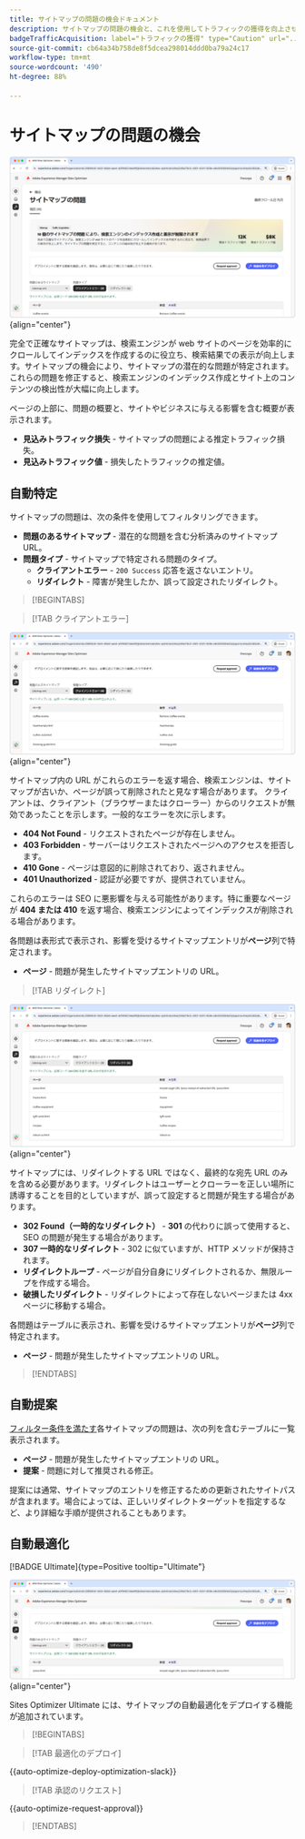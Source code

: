 ```yaml
---
title: サイトマップの問題の機会ドキュメント
description: サイトマップの問題の機会と、これを使用してトラフィックの獲得を向上させる方法について説明します。
badgeTrafficAcquisition: label="トラフィックの獲得" type="Caution" url="../../opportunity-types/traffic-acquisition.md" tooltip="トラフィックの獲得"
source-git-commit: cb64a34b758de8f5dcea298014ddd0ba79a24c17
workflow-type: tm+mt
source-wordcount: '490'
ht-degree: 88%

---
```



# サイトマップの問題の機会

![サイトマップの問題の機会](./assets/sitemap-issues/hero.png){align="center"}

完全で正確なサイトマップは、検索エンジンが web サイトのページを効率的にクロールしてインデックスを作成するのに役立ち、検索結果での表示が向上します。サイトマップの機会により、サイトマップの潜在的な問題が特定されます。これらの問題を修正すると、検索エンジンのインデックス作成とサイト上のコンテンツの検出性が大幅に向上します。

ページの上部に、問題の概要と、サイトやビジネスに与える影響を含む概要が表示されます。

* **見込みトラフィック損失** - サイトマップの問題による推定トラフィック損失。
* **見込みトラフィック値** - 損失したトラフィックの推定値。

## 自動特定

サイトマップの問題は、次の条件を使用してフィルタリングできます。

* **問題のあるサイトマップ** - 潜在的な問題を含む分析済みのサイトマップ URL。
* **問題タイプ** - サイトマップで特定される問題のタイプ。
   * **クライアントエラー** - `200 Success` 応答を返さないエントリ。
   * **リダイレクト** - 障害が発生したか、誤って設定されたリダイレクト。

>[!BEGINTABS]

>[!TAB クライアントエラー]

![サイトマップのクライアントエラーの自動特定](./assets/sitemap-issues/auto-identify-client-errors.png){align="center"}

サイトマップ内の URL がこれらのエラーを返す場合、検索エンジンは、サイトマップが古いか、ページが誤って削除されたと見なす場合があります。 クライアントは、クライアント（ブラウザーまたはクローラー）からのリクエストが無効であったことを示します。一般的なエラーを次に示します。

* **404 Not Found** - リクエストされたページが存在しません。
* **403 Forbidden** - サーバーはリクエストされたページへのアクセスを拒否します。
* **410 Gone** - ページは意図的に削除されており、返されません。
* **401 Unauthorized** - 認証が必要ですが、提供されていません。

これらのエラーは SEO に悪影響を与える可能性があります。特に重要なページが **404 または 410** を返す場合、検索エンジンによってインデックスが削除される場合があります。

各問題は表形式で表示され、影響を受けるサイトマップエントリが&#x200B;**ページ**&#x200B;列で特定されます。

* **ページ** - 問題が発生したサイトマップエントリの URL。

>[!TAB リダイレクト]

![サイトマップのクライアントエラーの自動特定](./assets/sitemap-issues/auto-identify-redirects.png){align="center"}

サイトマップには、リダイレクトする URL ではなく、最終的な宛先 URL のみを含める必要があります。リダイレクトはユーザーとクローラーを正しい場所に誘導することを目的としていますが、誤って設定すると問題が発生する場合があります。

* **302 Found（一時的なリダイレクト）** - **301** の代わりに誤って使用すると、SEO の問題が発生する場合があります。
* **307 一時的なリダイレクト** - 302 に似ていますが、HTTP メソッドが保持されます。
* **リダイレクトループ** - ページが自分自身にリダイレクトされるか、無限ループを作成する場合。
* **破損したリダイレクト** - リダイレクトによって存在しないページまたは 4xx ページに移動する場合。

各問題はテーブルに表示され、影響を受けるサイトマップエントリが&#x200B;**ページ**&#x200B;列で特定されます。

* **ページ** - 問題が発生したサイトマップエントリの URL。

>[!ENDTABS]

## 自動提案

[フィルター条件を満たす](#auto-identify)各サイトマップの問題は、次の列を含むテーブルに一覧表示されます。

* **ページ** - 問題が発生したサイトマップエントリの URL。
* **提案** - 問題に対して推奨される修正。

提案には通常、サイトマップのエントリを修正するための更新されたサイトパスが含まれます。場合によっては、正しいリダイレクトターゲットを指定するなど、より詳細な手順が提供されることもあります。

## 自動最適化

[!BADGE Ultimate]{type=Positive tooltip="Ultimate"}

![サイトマップの問題の自動最適化](./assets/sitemap-issues/auto-optimize.png){align="center"}

Sites Optimizer Ultimate には、サイトマップの自動最適化をデプロイする機能が追加されています。

>[!BEGINTABS]

>[!TAB 最適化のデプロイ]

{{auto-optimize-deploy-optimization-slack}}

>[!TAB 承認のリクエスト]

{{auto-optimize-request-approval}}

>[!ENDTABS]
